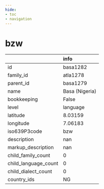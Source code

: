 ```yaml
---
hide:
- toc
- navigation
---
```

# bzw
|                      | info           |
|:---------------------|:---------------|
| id                   | basa1282       |
| family_id            | atla1278       |
| parent_id            | basa1279       |
| name                 | Basa (Nigeria) |
| bookkeeping          | False          |
| level                | language       |
| latitude             | 8.03159        |
| longitude            | 7.06183        |
| iso639P3code         | bzw            |
| description          | nan            |
| markup_description   | nan            |
| child_family_count   | 0              |
| child_language_count | 0              |
| child_dialect_count  | 0              |
| country_ids          | NG             |